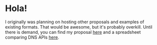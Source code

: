 Hola!
=====

I originally was planning on hosting other proposals and examples of existing formats.  That would be awesome, but 
 it's probably overkill.  Until there is demand, you can find my proposal [here][modular] and a spreadsheet comparing
 DNS APIs [here][survey].
 
[survey]: https://bit.ly/2nBokfK
[modular]: https://github.com/indolering/dns.json/tree/master/proposals/modular
